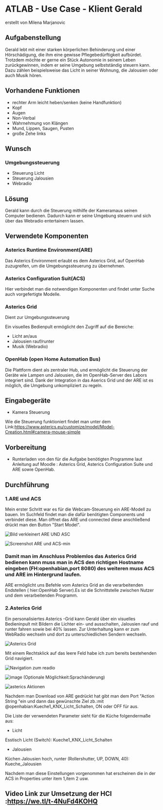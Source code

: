 # ATLAB - Use Case - Klient Gerald
erstellt von Milena Marjanovic

## Aufgabenstellung 
Gerald lebt mit einer starken körperlichen Behinderung und einer Hörschädigung, die ihm eine gewisse Pflegebedürftigkeit aufbürdet. Trotzdem möchte er gerne ein Stück Autonomie in seinem Leben zurückgewinnen, indem er seine Umgebung selbstständig steuern kann. Dazu zählen beispielsweise das Licht in seiner Wohnung, die Jalousien oder auch Musik hören.


## Vorhandene Funktionen
- rechter Arm leicht heben/senken (keine Handfunktion)
- Kopf
- Augen
- Non-Verbal
- Wahrnehmung von Klängen
- Mund, Lippen, Saugen, Pusten
- große Zehe links

## Wunsch
### Umgebungssteuerung
- Steuerung Licht
- Steuerung Jalousien
- Webradio

## Lösung
Gerald kann durch die Steuerung mithilfe der Kameramaus seinen Computer bedienen. Dadurch kann er seine Umgebung steuern und sich über das Webradio entertainern lassen.

## Verwendete Komponenten 
### Asterics Runtime Environment(ARE)  
Das Asterics Environment erlaubt es dem Asterics Grid, auf OpenHab zuzugreifen, um die Umgebungssteuerung zu übernehmen.

### Asterics Configuration Suit(ACS)
Hier verbindet man die notwendigen Komponenten und findet unter Suche auch vorgefertigte Modelle.

### Asterics Grid
Dient zur Umgebungssteuerung

Ein visuelles Bedienpult ermöglicht den Zugriff auf die Bereiche:

- Licht an/aus
- Jalousien rauf/runter
- Musik (Webradio)

### OpenHab (open Home Automation Bus)
Die Plattform  dient als zentraler Hub, und ermöglicht die Steuerung der Geräte wie Lampen und Jalousien, die im OpenHab-Server des Labors integriert sind. Dank der Integration in das Aserics Grid und der ARE ist es möglich, die Umgebung unkompliziert zu regeln. 


## Eingabegeräte
 - Kamera Steuerung
 
  Wie die Steuerung funktioniert findet man unter dem Link:https://www.asterics.eu/customize/model/Model-Creation.html#camera-mouse-simple
  
 
## Vorbereitung
- Runterladen von den für die Aufgabe benötigten Programme laut Anleitung auf Moodle : Asterics Grid, Asterics Configuration Suite und ARE sowie OpenHab.

##  Durchführung 
### 1.ARE und ACS
Mein erster Schritt war es für die Webcam-Steuerung ein ARE-Modell zu bauen. Im Suchfeld findet man die dafür benötigten Components und verbindet diese.
Man öffnet das ARE und connected diese anschließend drückt man den Button "Start Model".


![Bild verkleinert ARE UND ASC](https://user-images.githubusercontent.com/119931993/227784594-197697e2-58d9-4f24-842f-b98922c23810.png)



![Screenshot ARE und ACS-min](https://user-images.githubusercontent.com/119931993/227783977-2da875d2-8cb2-4cc9-afd7-f930010e60b1.png)


### Damit man im Anschluss Problemlos das Asterics Grid bedienen kann muss man in ACS den richtigen Hostname eingeben (FH:openhabian,port 8080) des weiteren muss ACS und ARE im Hintergrund laufen.


ARE ermöglicht uns Befehle vom Asterics Grid an die verarbeitenden Endstellen ( hier:OpenHab Server).Es ist die Schnittstelle zwischen Nutzer und dem verarbeitenden Programm.


### 2.Asterics Grid 
Ein personalisiertes Asterics -Grid kann Gerald über ein visuelles Bedieninpult mit Bildern die Lichter ein- und ausschalten, Jalousien rauf und runter fahren sowie bei 40% lassen. Zur Unterhaltung kann er zum WebRadio wechseln und dort zu unterschiedlichen Sendern wechseln.


![Asterics Grid](https://user-images.githubusercontent.com/119931993/227795141-904cad2d-e6a6-4fcb-b9fb-c5f33458d231.png)


Mit einem Rechtsklick auf das leere Feld habe ich zum bereits bestehenden Grid navigiert.


![Navigation zum readio](https://user-images.githubusercontent.com/119931993/227804687-a97b7746-9f54-4c71-b50c-d9aaf09f098c.png)



![image](https://user-images.githubusercontent.com/119931993/227795614-9a1d5389-ed34-40a7-9db1-e7b879f3ea3c.png)
(Optionale Möglichkeit:Sprachänderung)


![asterics  Aktionen](https://user-images.githubusercontent.com/119931993/227800151-418b8f5a-564a-4206-9e5d-0fde9dd32139.png)


Nachdem man Download von ARE gedrückt hat gibt man dem Port "Action String "ein und dann das gewünschte Ziel zb.:mit @openhabian:Kueche1_KNX_Licht_Schalten, ON  oder OFF für aus.

Die Liste der verwendeten Parameter sieht für die Küche folgendermaße aus:
- Licht

 Esstisch Licht (Switch): Kueche1_KNX_Licht_Schalten

- Jalousien

Küchen Jalousien hoch, runter (Rollershutter, UP, DOWN, 40): Kueche_Jalousien 

Nachdem man diese Einstellungen vorgenommen hat erscheinen die in der ACS in Properties unter item 1,item 2 usw.


## Video Link zur Umsetzung der HCI :https://we.tl/t-4NuFd4KOHQ

